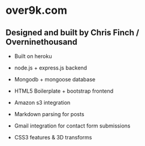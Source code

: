 # over9k.com

## Designed and built by Chris Finch / Overninethousand

* Built on heroku

* node.js + express.js backend

* Mongodb + mongoose database

* HTML5 Boilerplate + bootstrap frontend

* Amazon s3 integration

* Markdown parsing for posts

* Gmail integration for contact form submissions

* CSS3 features & 3D transforms